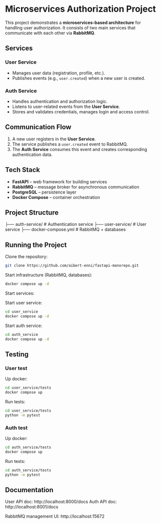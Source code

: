# Microservices Authorization Project

This project demonstrates a **microservices-based architecture** for handling user authorization.
It consists of two main services that communicate with each other via **RabbitMQ**.

## Services

### User Service
- Manages user data (registration, profile, etc.).
- Publishes events (e.g., `user.created`) when a new user is created.

### Auth Service
- Handles authentication and authorization logic.
- Listens to user-related events from the **User Service**.
- Stores and validates credentials, manages login and access control.

## Communication Flow

1. A new user registers in the **User Service**.
2. The service publishes a `user.created` event to RabbitMQ.
3. The **Auth Service** consumes this event and creates corresponding authentication data.

## Tech Stack

- **FastAPI** – web framework for building services
- **RabbitMQ** – message broker for asynchronous communication
- **PostgreSQL** – persistence layer
- **Docker Compose** – container orchestration

## Project Structure

├── auth-service/ # Authentication service
├── user-service/ # User service
├── docker-compose.yml # RabbitMQ + databases


## Running the Project

Clone the repository:

```bash
git clone https://github.com/aibert-enni/fastapi-monorepo.git
```

Start infrastructure (RabbitMQ, databases):

```bash
docker compose up -d
```

Start services:

Start user service:
```bash
cd user_service
docker compose up -d
```

Start auth service:
```bash
cd auth_service
docker compose up -d
```

## Testing
### User test
Up docker:
```bash
cd user_service/tests
docker compose up
```
Run tests:
```bash
cd user_service/tests
python -m pytest
```
### Auth test
Up docker:
```bash
cd auth_service/tests
docker compose up
```
Run tests:
```bash
cd auth_service/tests
python -m pytest
```
## Documentation

User API doc: http://localhost:8000/docs
Auth API doc: http://localhost:8001/docs

RabbitMQ management UI: http://localhost:15672
